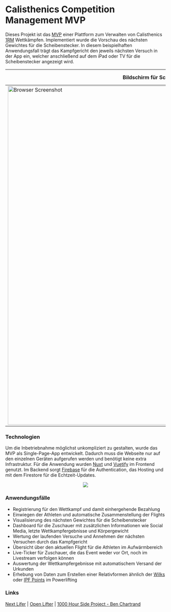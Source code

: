 # Calisthenics Competition Management MVP 

Dieses Projekt ist das [MVP](https://en.wikipedia.org/wiki/Minimum_viable_product) einer Plattform zum Verwalten von Calisthenics [1RM](https://en.wikipedia.org/wiki/One-repetition_maximum) Wettkämpfen. Implementiert wurde die Vorschau des nächsten Gewichtes für die Scheibenstecker. In diesem beispielhaften Anwendungsfall trägt das Kampfgericht den jeweils nächsten Versuch in der App ein, welcher anschließend auf dem iPad oder TV für die Scheibenstecker angezeigt wird.

| Bildschirm für Scheibenstecker (iPad - TV) | Ansicht des Kampfgerichtes  |
|--|--|
| <img width="1061" alt="Browser Screenshot" src="https://user-images.githubusercontent.com/13850172/70085247-25577d80-1610-11ea-8dfb-16df2a247a33.png"> | <img alt="Android Screenshot" src="https://user-images.githubusercontent.com/13850172/70085554-c2b2b180-1610-11ea-85a6-c1fecd88760c.jpg"> |


### Technologien
Um die Inbetriebnahme möglichst unkompliziert zu gestalten, wurde das MVP als Single-Page-App entwickelt. Dadurch muss die Webseite nur auf den einzelnen Geräten aufgerufen werden und benötigt keine extra Infrastruktur. Für die Anwendung wurden [Nuxt](https://nuxtjs.org/) und [Vuetify](https://vuetifyjs.com/en/) im Frontend genutzt. Im Backend sorgt [Firebase](https://firebase.google.com/) für die Authentication, das Hosting und mit dem Firestore für die Echtzeit-Updates.
<p align="center">
  <img src="https://user-images.githubusercontent.com/13850172/70087092-ea574900-1613-11ea-9d5c-9e8543f10b76.jpg"/>
</p>


### Anwendungsfälle

 - Registrierung für den Wettkampf und damit einhergehende Bezahlung
 - Einwiegen der Athleten und automatische Zusammenstellung der Flights
 - Visualisierung des nächsten Gewichtes für die Scheibenstecker
 - Dashboard für die Zuschauer mit zusätzlichen Informationen wie Social Media, letzte Wettkampfergebnisse und Körpergewicht
 - Wertung der laufenden Versuche und Annehmen der nächsten Versuchen durch das Kampfgericht
 - Übersicht über den aktuellen Flight für die Athleten im Aufwärmbereich
 - Live-Ticker für Zuschauer, die das Event weder vor Ort, noch im Livestream verfolgen können
 - Auswertung der Wettkampfergebnisse mit automatischem Versand der Urkunden 
 - Erhebung von Daten zum Erstellen einer Relativformen ähnlich der [Wilks](https://en.wikipedia.org/wiki/Wilks_Coefficient) oder [IPF Points](https://www.powerlifting.sport/fileadmin/ipf/data/ipf-formula/IPF_Points_Proposal.pdf) im Powerlifting

### Links
[Next Lifer](http://www.nextlifter.com/) | [Open Lifter](https://gitlab.com/openpowerlifting/openlifter) | [1000 Hour Side Project - Ben Chartrand](https://liftcodeplay.com/2019/03/28/the-tale-of-the-1000-hour-side-project/)

